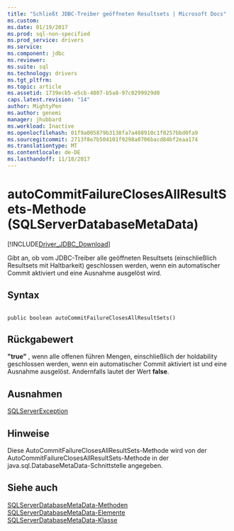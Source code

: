 ```yaml
---
title: "Schließt JDBC-Treiber geöffneten Resultsets | Microsoft Docs"
ms.custom: 
ms.date: 01/19/2017
ms.prod: sql-non-specified
ms.prod_service: drivers
ms.service: 
ms.component: jdbc
ms.reviewer: 
ms.suite: sql
ms.technology: drivers
ms.tgt_pltfrm: 
ms.topic: article
ms.assetid: 1739ecb5-e5cb-4807-b5a8-97c0299929d0
caps.latest.revision: "14"
author: MightyPen
ms.author: genemi
manager: jhubbard
ms.workload: Inactive
ms.openlocfilehash: 01f9a005879b3138fa7a408910c1f0257bbd0fa9
ms.sourcegitcommit: 2713f8e7b504101f9298a0706bacd84bf2eaa174
ms.translationtype: MT
ms.contentlocale: de-DE
ms.lasthandoff: 11/18/2017
---
```

# <a name="autocommitfailureclosesallresultsets-method-sqlserverdatabasemetadata"></a>autoCommitFailureClosesAllResultSets-Methode (SQLServerDatabaseMetaData)
[!INCLUDE[Driver_JDBC_Download](../../../includes/driver_jdbc_download.md)]

  Gibt an, ob vom JDBC-Treiber alle geöffneten Resultsets (einschließlich Resultsets mit Haltbarkeit) geschlossen werden, wenn ein automatischer Commit aktiviert und eine Ausnahme ausgelöst wird.  
  
## <a name="syntax"></a>Syntax  
  
```  
  
public boolean autoCommitFailureClosesAllResultSets()  
```  
  
## <a name="return-value"></a>Rückgabewert  
 **"true"** , wenn alle offenen führen Mengen, einschließlich der holdability geschlossen werden, wenn ein automatischer Commit aktiviert ist und eine Ausnahme ausgelöst. Andernfalls lautet der Wert **false**.  
  
## <a name="exceptions"></a>Ausnahmen  
 [SQLServerException](../../../connect/jdbc/reference/sqlserverexception-class.md)  
  
## <a name="remarks"></a>Hinweise  
 Diese AutoCommitFailureClosesAllResultSets-Methode wird von der AutoCommitFailureClosesAllResultSets-Methode in der java.sql.DatabaseMetaData-Schnittstelle angegeben.  
  
## <a name="see-also"></a>Siehe auch  
 [SQLServerDatabaseMetaData-Methoden](../../../connect/jdbc/reference/sqlserverdatabasemetadata-methods.md)   
 [SQLServerDatabaseMetaData-Elemente](../../../connect/jdbc/reference/sqlserverdatabasemetadata-members.md)   
 [SQLServerDatabaseMetaData-Klasse](../../../connect/jdbc/reference/sqlserverdatabasemetadata-class.md)  
  
  

